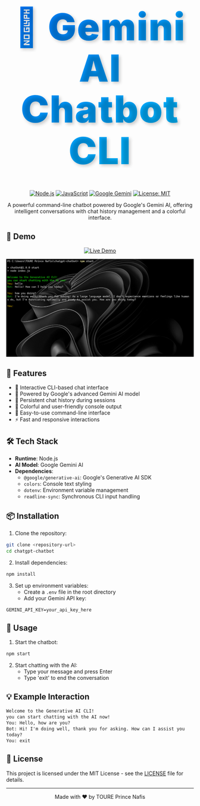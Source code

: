 <div align="center">

<h1 style="font-size: 6rem; font-weight: 900; margin: 2rem 0; padding: 1rem; color: #0055ff; background: linear-gradient(135deg, #0070f3, #00c6ff); -webkit-background-clip: text; -webkit-text-fill-color: transparent; text-shadow: 4px 4px 8px rgba(0,0,0,0.2); letter-spacing: 2px; line-height: 1.1; transform: scale(1.05); display: inline-block;">🤖 Gemini AI Chatbot CLI</h1>

[![Node.js](https://img.shields.io/badge/Node.js-339933?style=for-the-badge&logo=nodedotjs&logoColor=white)](https://nodejs.org/)
[![JavaScript](https://img.shields.io/badge/JavaScript-F7DF1E?style=for-the-badge&logo=javascript&logoColor=black)](https://developer.mozilla.org/en-US/docs/Web/JavaScript)
[![Google Gemini](https://img.shields.io/badge/Google_Gemini-4285F4?style=for-the-badge&logo=google&logoColor=white)](https://ai.google.dev/)
[![License: MIT](https://img.shields.io/badge/License-MIT-yellow.svg?style=for-the-badge)](https://opensource.org/licenses/MIT)

A powerful command-line chatbot powered by Google's Gemini AI, offering intelligent conversations with chat history management and a colorful interface.

</div>

## 🚀 Demo

<div align="center">

[![Live Demo](https://img.shields.io/badge/Live_Demo-Visit_Site-brightgreen?style=for-the-badge&logo=vercel)]()

<img src="/public/image.png" alt="SkyWings Demo" width="600" />

</div>

## 🌟 Features

- 💬 Interactive CLI-based chat interface
- 🧠 Powered by Google's advanced Gemini AI model
- 📝 Persistent chat history during sessions
- 🎨 Colorful and user-friendly console output
- 🚀 Easy-to-use command-line interface
- ⚡ Fast and responsive interactions

## 🛠️ Tech Stack

- **Runtime**: Node.js
- **AI Model**: Google Gemini AI
- **Dependencies**:
  - `@google/generative-ai`: Google's Generative AI SDK
  - `colors`: Console text styling
  - `dotenv`: Environment variable management
  - `readline-sync`: Synchronous CLI input handling

## 📦 Installation

1. Clone the repository:
```bash
git clone <repository-url>
cd chatgpt-chatbot
```

2. Install dependencies:
```bash
npm install
```

3. Set up environment variables:
   - Create a `.env` file in the root directory
   - Add your Gemini API key:
```env
GEMINI_API_KEY=your_api_key_here
```

## 🚀 Usage

1. Start the chatbot:
```bash
npm start
```

2. Start chatting with the AI:
   - Type your message and press Enter
   - Type 'exit' to end the conversation

## 💡 Example Interaction

```
Welcome to the Generative AI CLI!
you can start chatting with the AI now!
You: Hello, how are you?
Bot: Hi! I'm doing well, thank you for asking. How can I assist you today?
You: exit
```

## 📄 License

This project is licensed under the MIT License - see the [LICENSE](LICENSE) file for details.

---

<div align="center">
Made with ❤️ by TOURE Prince Nafis
</div>